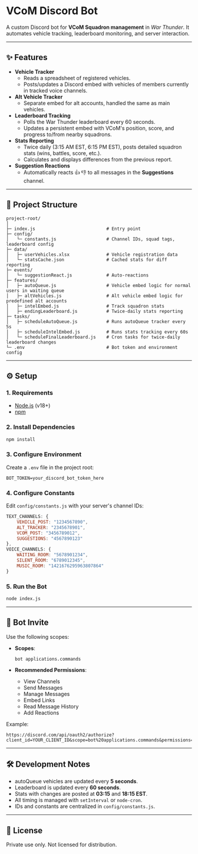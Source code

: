 # VCoM Discord Bot

A custom Discord bot for **VCoM Squadron management** in *War Thunder*.
It automates vehicle tracking, leaderboard monitoring, and server
interaction.

------------------------------------------------------------------------

## ✨ Features

-   **Vehicle Tracker**
    -   Reads a spreadsheet of registered vehicles.
    -   Posts/updates a Discord embed with vehicles of members currently
        in tracked voice channels.
-   **Alt Vehicle Tracker**
    -   Separate embed for alt accounts, handled the same as main
        vehicles.
-   **Leaderboard Tracking**
    -   Polls the War Thunder leaderboard every 60 seconds.
    -   Updates a persistent embed with VCoM's position, score, and
        progress to/from nearby squadrons.
-   **Stats Reporting**
    -   Twice daily (3:15 AM EST, 6:15 PM EST), posts detailed squadron
        stats (wins, battles, score, etc.).
    -   Calculates and displays differences from the previous report.
-   **Suggestion Reactions**
    -   Automatically reacts 👍 👎 to all messages in the
        **Suggestions** channel.

------------------------------------------------------------------------

## 📂 Project Structure

    project-root/
    │
    ├─ index.js                           # Entry point
    ├─ config/
    │   └─ constants.js                   # Channel IDs, squad tags, leaderboard config
    ├─ data/
    │   ├─ userVehicles.xlsx              # Vehicle registration data
    │   └─ statsCache.json                # Cached stats for diff reporting
    ├─ events/
    │   └─ suggestionReact.js             # Auto-reactions
    ├─ features/
    │   ├─ autoQueue.js                   # Vehicle embed logic for normal users in waiting queue
    │   ├─ altVehicles.js                 # Alt vehicle embed logic for predefined alt accounts
    │   ├─ intelEmbed.js                  # Track squadron stats
    │   ├─ endingLeaderboard.js           # Twice-daily stats reporting
    ├─ tasks/
    │   ├─ scheduleAutoQueue.js           # Runs autoQueue tracker every 5s
    │   ├─ scheduleIntelEmbed.js          # Runs stats tracking every 60s
    │   └─ scheduleFinalLeaderboard.js    # Cron tasks for twice-daily leaderboard changes
    └─ .env                               # Bot token and environment config

------------------------------------------------------------------------

## ⚙️ Setup

### 1. Requirements

-   [Node.js](https://nodejs.org/) (v18+)
-   [npm](https://www.npmjs.com/)

### 2. Install Dependencies

``` bash
npm install
```

### 3. Configure Environment

Create a `.env` file in the project root:

``` env
BOT_TOKEN=your_discord_bot_token_here
```

### 4. Configure Constants

Edit `config/constants.js` with your server's channel IDs:

``` js
TEXT_CHANNELS: {
    VEHICLE_POST: "1234567890",
    ALT_TRACKER: "2345678901",
    VCOM_POST: "3456789012",
    SUGGESTIONS: "4567890123"
},
VOICE_CHANNELS: {
    WAITING_ROOM: "5678901234",
    SILENT_ROOM: "6789012345",
    MUSIC_ROOM: "1421676295963807864"
}
```

### 5. Run the Bot

``` bash
node index.js
```

------------------------------------------------------------------------

## 🔗 Bot Invite

Use the following scopes:

-   **Scopes**:

        bot applications.commands

-   **Recommended Permissions**:

    -   View Channels
    -   Send Messages
    -   Manage Messages
    -   Embed Links
    -   Read Message History
    -   Add Reactions

Example:

    https://discord.com/api/oauth2/authorize?client_id=YOUR_CLIENT_ID&scope=bot%20applications.commands&permissions=274877975552

------------------------------------------------------------------------

## 🛠 Development Notes

-   autoQueue vehicles are updated every **5 seconds**.
-   Leaderboard is updated every **60 seconds**.
-   Stats with changes are posted at **03:15** and **18:15 EST**.
-   All timing is managed with `setInterval` or `node-cron`.
-   IDs and constants are centralized in `config/constants.js`.

------------------------------------------------------------------------

## 📜 License

Private use only. Not licensed for distribution.
